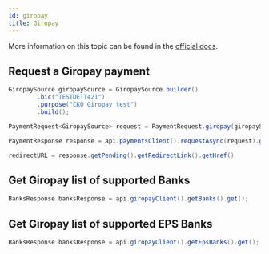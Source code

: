 ```yaml
---
id: giropay
title: Giropay
---
```


More information on this topic can be found in the [official docs](https://docs.checkout.com/payments/payment-methods/bank-transfers/giropay).

## Request a Giropay payment

```java
GiropaySource giropaySource = GiropaySource.builder()
        .bic("TESTDETT421")
        .purpose("CKO Giropay test")
        .build();

PaymentRequest<GiropaySource> request = PaymentRequest.giropay(giropaySource, com.checkout.common.beta.Currency.EUR, 1000L);

PaymentResponse response = api.paymentsClient().requestAsync(request).get();

redirectURL = response.getPending().getRedirectLink().getHref()
```
## Get Giropay list of supported Banks

```java
BanksResponse banksResponse = api.giropayClient().getBanks().get();
```

## Get Giropay list of supported EPS Banks

```java
BanksResponse banksResponse = api.giropayClient().getEpsBanks().get();
```
